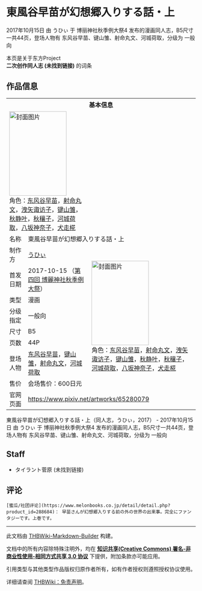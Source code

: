 # 東風谷早苗が幻想郷入りする話・上

<!-- source html: G:\repos\THBWiki-Markdown-Builder\THBWikiMarkdown\Temp\main\d\d6\ns0%3A%E6%9D%B1%E9%A2%A8%E8%B0%B7%E6%97%A9%E8%8B%97%E3%81%8C%E5%B9%BB%E6%83%B3%E9%83%B7%E5%85%A5%E3%82%8A%E3%81%99%E3%82%8B%E8%A9%B1%E3%83%BB%E4%B8%8A.html -->

2017年10月15日 由 うひぃ 于 博丽神社秋季例大祭4 发布的漫画同人志，B5尺寸一共44页，登场人物有 东风谷早苗、键山雏、射命丸文、河城荷取，分级为 一般向

本页是关于东方Project  
 **二次创作同人志 (未找到链接)** 的词条

## 作品信息

<table><tbody><tr><th colspan="3">基本信息</th></tr><tr><td class="cover-artwork-mobile" colspan="2"><a href="./文件-東風谷早苗が幻想郷入りする話・上封面.jpg.md" class="image" title="封面图片"><img alt="封面图片" src="https://upload.thwiki.cc/thumb/b/b6/%E6%9D%B1%E9%A2%A8%E8%B0%B7%E6%97%A9%E8%8B%97%E3%81%8C%E5%B9%BB%E6%83%B3%E9%83%B7%E5%85%A5%E3%82%8A%E3%81%99%E3%82%8B%E8%A9%B1%E3%83%BB%E4%B8%8A%E5%B0%81%E9%9D%A2.jpg/152px-%E6%9D%B1%E9%A2%A8%E8%B0%B7%E6%97%A9%E8%8B%97%E3%81%8C%E5%B9%BB%E6%83%B3%E9%83%B7%E5%85%A5%E3%82%8A%E3%81%99%E3%82%8B%E8%A9%B1%E3%83%BB%E4%B8%8A%E5%B0%81%E9%9D%A2.jpg" decoding="async" loading="lazy" width="152" height="224" srcset="https://upload.thwiki.cc/thumb/b/b6/%E6%9D%B1%E9%A2%A8%E8%B0%B7%E6%97%A9%E8%8B%97%E3%81%8C%E5%B9%BB%E6%83%B3%E9%83%B7%E5%85%A5%E3%82%8A%E3%81%99%E3%82%8B%E8%A9%B1%E3%83%BB%E4%B8%8A%E5%B0%81%E9%9D%A2.jpg/229px-%E6%9D%B1%E9%A2%A8%E8%B0%B7%E6%97%A9%E8%8B%97%E3%81%8C%E5%B9%BB%E6%83%B3%E9%83%B7%E5%85%A5%E3%82%8A%E3%81%99%E3%82%8B%E8%A9%B1%E3%83%BB%E4%B8%8A%E5%B0%81%E9%9D%A2.jpg 1.5x, https://upload.thwiki.cc/thumb/b/b6/%E6%9D%B1%E9%A2%A8%E8%B0%B7%E6%97%A9%E8%8B%97%E3%81%8C%E5%B9%BB%E6%83%B3%E9%83%B7%E5%85%A5%E3%82%8A%E3%81%99%E3%82%8B%E8%A9%B1%E3%83%BB%E4%B8%8A%E5%B0%81%E9%9D%A2.jpg/305px-%E6%9D%B1%E9%A2%A8%E8%B0%B7%E6%97%A9%E8%8B%97%E3%81%8C%E5%B9%BB%E6%83%B3%E9%83%B7%E5%85%A5%E3%82%8A%E3%81%99%E3%82%8B%E8%A9%B1%E3%83%BB%E4%B8%8A%E5%B0%81%E9%9D%A2.jpg 2x" data-file-width="605" data-file-height="888"></a><div class="cover-char">角色：<a href="./东风谷早苗.md" title="东风谷早苗">东风谷早苗</a>，<a href="./射命丸文.md" title="射命丸文">射命丸文</a>，<a href="./洩矢诹访子.md" title="洩矢诹访子">洩矢诹访子</a>，<a href="./键山雏.md" title="键山雏">键山雏</a>，<a href="./秋静叶.md" title="秋静叶">秋静叶</a>，<a href="./秋穰子.md" title="秋穰子">秋穰子</a>，<a href="./河城荷取.md" title="河城荷取">河城荷取</a>，<a href="./八坂神奈子.md" title="八坂神奈子">八坂神奈子</a>，<a href="./犬走椛.md" title="犬走椛">犬走椛</a></div></td>
</tr><tr><td class="label">名称</td><td colspan="2"> 東風谷早苗が幻想郷入りする話・上 </td></tr><tr><td class="label">制作方</td><td><a href="./うひぃ.md" title="うひぃ">うひぃ</a></td><td class="cover-artwork" rowspan="8" style="min-width:224px;"><a href="./文件-東風谷早苗が幻想郷入りする話・上封面.jpg.md" class="image" title="封面图片"><img alt="封面图片" src="https://upload.thwiki.cc/thumb/b/b6/%E6%9D%B1%E9%A2%A8%E8%B0%B7%E6%97%A9%E8%8B%97%E3%81%8C%E5%B9%BB%E6%83%B3%E9%83%B7%E5%85%A5%E3%82%8A%E3%81%99%E3%82%8B%E8%A9%B1%E3%83%BB%E4%B8%8A%E5%B0%81%E9%9D%A2.jpg/152px-%E6%9D%B1%E9%A2%A8%E8%B0%B7%E6%97%A9%E8%8B%97%E3%81%8C%E5%B9%BB%E6%83%B3%E9%83%B7%E5%85%A5%E3%82%8A%E3%81%99%E3%82%8B%E8%A9%B1%E3%83%BB%E4%B8%8A%E5%B0%81%E9%9D%A2.jpg" decoding="async" loading="lazy" width="152" height="224" srcset="https://upload.thwiki.cc/thumb/b/b6/%E6%9D%B1%E9%A2%A8%E8%B0%B7%E6%97%A9%E8%8B%97%E3%81%8C%E5%B9%BB%E6%83%B3%E9%83%B7%E5%85%A5%E3%82%8A%E3%81%99%E3%82%8B%E8%A9%B1%E3%83%BB%E4%B8%8A%E5%B0%81%E9%9D%A2.jpg/229px-%E6%9D%B1%E9%A2%A8%E8%B0%B7%E6%97%A9%E8%8B%97%E3%81%8C%E5%B9%BB%E6%83%B3%E9%83%B7%E5%85%A5%E3%82%8A%E3%81%99%E3%82%8B%E8%A9%B1%E3%83%BB%E4%B8%8A%E5%B0%81%E9%9D%A2.jpg 1.5x, https://upload.thwiki.cc/thumb/b/b6/%E6%9D%B1%E9%A2%A8%E8%B0%B7%E6%97%A9%E8%8B%97%E3%81%8C%E5%B9%BB%E6%83%B3%E9%83%B7%E5%85%A5%E3%82%8A%E3%81%99%E3%82%8B%E8%A9%B1%E3%83%BB%E4%B8%8A%E5%B0%81%E9%9D%A2.jpg/305px-%E6%9D%B1%E9%A2%A8%E8%B0%B7%E6%97%A9%E8%8B%97%E3%81%8C%E5%B9%BB%E6%83%B3%E9%83%B7%E5%85%A5%E3%82%8A%E3%81%99%E3%82%8B%E8%A9%B1%E3%83%BB%E4%B8%8A%E5%B0%81%E9%9D%A2.jpg 2x" data-file-width="605" data-file-height="888"></a><div class="cover-char">角色：<a href="./东风谷早苗.md" title="东风谷早苗">东风谷早苗</a>，<a href="./射命丸文.md" title="射命丸文">射命丸文</a>，<a href="./洩矢诹访子.md" title="洩矢诹访子">洩矢诹访子</a>，<a href="./键山雏.md" title="键山雏">键山雏</a>，<a href="./秋静叶.md" title="秋静叶">秋静叶</a>，<a href="./秋穰子.md" title="秋穰子">秋穰子</a>，<a href="./河城荷取.md" title="河城荷取">河城荷取</a>，<a href="./八坂神奈子.md" title="八坂神奈子">八坂神奈子</a>，<a href="./犬走椛.md" title="犬走椛">犬走椛</a></div></td>
</tr><tr><td class="label">首发日期</td><td>2017-10-15&#160;（<a href="/展会作品列表?e=%E5%8D%9A%E4%B8%BD%E7%A5%9E%E7%A4%BE%E7%A7%8B%E5%AD%A3%E4%BE%8B%E5%A4%A7%E7%A5%AD%234">第四回 博麗神社秋季例大祭</a>）</td></tr><tr><td class="label">类型</td><td>漫画</td></tr><tr><td class="label">分级指定</td><td>一般向</td></tr><tr><td class="label">尺寸</td><td>B5</td></tr><tr><td class="label">页数</td><td>44P</td></tr><tr><td class="label">登场人物</td><td><a href="./东风谷早苗.md" title="东风谷早苗">东风谷早苗</a>，<a href="./键山雏.md" title="键山雏">键山雏</a>，<a href="./射命丸文.md" title="射命丸文">射命丸文</a>，<a href="./河城荷取.md" title="河城荷取">河城荷取</a></td></tr><tr><td class="label">售价</td><td>会场售价：600日元</td></tr>
<tr><td class="label">官网页面</td><td colspan="2"><a rel="nofollow" class="external free" href="https://www.pixiv.net/artworks/65280079">https://www.pixiv.net/artworks/65280079</a></td></tr></tbody></table>

東風谷早苗が幻想郷入りする話・上（同人志，うひぃ，2017） - 2017年10月15日 由 うひぃ 于 博丽神社秋季例大祭4 发布的漫画同人志，B5尺寸一共44页，登场人物有 东风谷早苗、键山雏、射命丸文、河城荷取，分级为 一般向

## Staff
- タイラント菅原 (未找到链接)


## 评论
```
[蜜瓜/社团评论](https://www.melonbooks.co.jp/detail/detail.php?product_id=288684)： 早苗さんが幻想郷入りする前の外の世界の出来事。完全にファンタジーです。上巻です。 
```

  
  

  





---

此文档由 [THBWiki-Markdown-Builder](https://github.com/Delsin-Yu/THBWiki-Markdown-Builder) 构建。

文档中的所有内容除特殊注明外，均在 [**知识共享(Creative Commons) 署名-非商业性使用-相同方式共享 3.0 协议**](https://creativecommons.org/licenses/by-sa/3.0/deed.zh-hans) 下提供，附加条款亦可能应用。

引用类型与其他类型作品版权归原作者所有，如有作者授权则遵照授权协议使用。

详细请查阅 [THBWiki：免责声明](https://thbwiki.cc/THBWiki:%E5%85%8D%E8%B4%A3%E5%A3%B0%E6%98%8E)。

